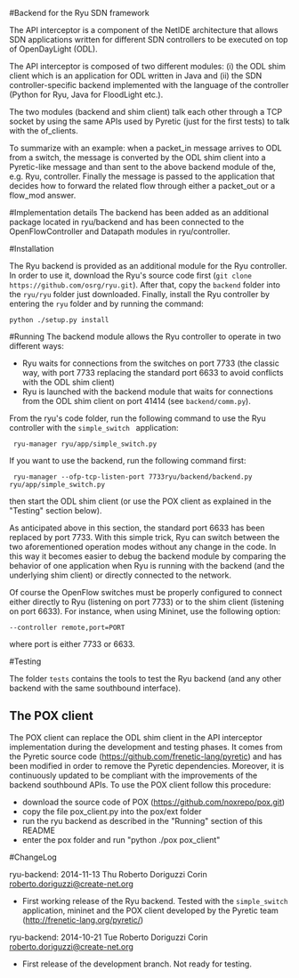 #Backend for the Ryu SDN framework

The API interceptor is a component of the NetIDE architecture that allows SDN applications written for different SDN controllers to be executed on top of OpenDayLight (ODL).

The API interceptor is composed of two different modules: (i) the ODL shim client which is an application for ODL written in Java and (ii) the SDN controller-specific backend implemented with the language of the controller (Python for Ryu, Java for FloodLight etc.).

The two modules (backend and shim client) talk each other through a TCP socket by using the same APIs used by Pyretic (just for the first tests) to talk with the of_clients.

To summarize with an example: when a packet_in message arrives to ODL from a switch, the message is converted by the ODL shim client into a Pyretic-like message and than sent to the above backend module of the, e.g. Ryu, controller. Finally the message is passed to the application that decides how to forward the related flow through either a packet_out or a flow_mod answer.

#Implementation details
The backend has been added as an additional package located in ryu/backend and has been connected to the OpenFlowController and Datapath modules in ryu/controller.

#Installation

The Ryu backend is provided as an additional module for the Ryu controller. In order to use it, download the Ryu's source code first (```git clone https://github.com/osrg/ryu.git```).
After that, copy the ```backend``` folder into the ```ryu/ryu``` folder just downloaded. Finally, install the Ryu controller by entering the ```ryu``` folder and by running the command:

```python ./setup.py install```

#Running
The backend module allows the Ryu controller to operate in two different ways:

* Ryu waits for connections from the switches on port 7733 (the classic way, with port 7733 replacing the standard port 6633 to avoid conflicts with the ODL shim client)
* Ryu is launched with the backend module that waits for connections from the ODL shim client on port 41414 (see ```backend/comm.py```).

From the  ryu's code folder, run the following command to use the Ryu controller with the ```simple_switch ``` application:

``` ryu-manager ryu/app/simple_switch.py```

If you want to use the backend, run the following command first:

``` ryu-manager --ofp-tcp-listen-port 7733ryu/backend/backend.py ryu/app/simple_switch.py```

then start the ODL shim client (or use the POX client as explained in the "Testing" section below).

As anticipated above in this section, the standard port 6633 has been replaced by port 7733. With this simple trick, Ryu can switch between the two aforementioned operation modes without any change in the code. In this way it becomes easier to debug the backend module by comparing the behavior of one application when Ryu is running with the backend (and the underlying shim client) or directly connected to the network.

Of course the OpenFlow switches must be properly configured to connect either directly to Ryu (listening on port 7733) or to the shim client (listening on port 6633). For instance, when using Mininet, use the following option:

```--controller remote,port=PORT```

where port is either 7733 or 6633.

#Testing

The folder ```tests``` contains the tools to test the Ryu backend (and any other backend with the same southbound interface).

## The POX client

The POX client can replace the ODL shim client in the API interceptor implementation during the development and testing phases. It comes from the Pyretic source code (https://github.com/frenetic-lang/pyretic) and has been modified in order to remove the Pyretic dependencies. Moreover, it is continuously updated to be compliant with the improvements of the backend southbound APIs.
To use the POX client follow this procedure:

* download the source code of POX (https://github.com/noxrepo/pox.git)
* copy the file pox_client.py into the pox/ext folder
* run the ryu backend as described in the "Running" section of this README
* enter the pox folder and run "python ./pox pox_client" 
 


#ChangeLog

ryu-backend: 2014-11-13 Thu Roberto Doriguzzi Corin roberto.doriguzzi@create-net.org

* First working release of the Ryu backend. Tested with the ```simple_switch``` application, mininet and the POX client developed by the Pyretic team (http://frenetic-lang.org/pyretic/)

ryu-backend: 2014-10-21 Tue Roberto Doriguzzi Corin roberto.doriguzzi@create-net.org

* First release of the development branch. Not ready for testing.
